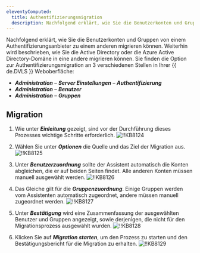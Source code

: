 ```yaml
---
eleventyComputed:
  title: Authentifizierungsmigration
  description: Nachfolgend erklärt, wie Sie die Benutzerkonten und Gruppen von einem Authentifizierungsanbieter zu einem anderen migrieren können.
---
```

Nachfolgend erklärt, wie Sie die Benutzerkonten und Gruppen von einem Authentifizierungsanbieter zu einem anderen migrieren können. Weiterhin wird beschrieben, wie Sie die Active Directory oder die Azure Active Directory-Domäne in eine andere migrieren können. Sie finden die Option zur Authentifizierungsmigration an 3 verschiedenen Stellen in Ihrer {{ de.DVLS }} Weboberfläche:
* ***Administration*** – ***Server Einstellungen*** – ***Authentifizierung***
* ***Administration*** – ***Benutzer***
* ***Administration*** – ***Gruppen***

## Migration
1. Wie unter ***Einleitung*** gezeigt, sind vor der Durchführung dieses Prozesses wichtige Schritte erforderlich.
![!!KB8124](https://cdnweb.devolutions.net/docs/de/kb/KB8124.png)

1. Wählen Sie unter ***Optionen*** die Quelle und das Ziel der Migration aus.
![!!KB8125](https://cdnweb.devolutions.net/docs/de/kb/KB8125.png)

1. Unter ***Benutzerzuordnung*** sollte der Assistent automatisch die Konten abgleichen, die er auf beiden Seiten findet. Alle anderen Konten müssen manuell ausgewählt werden.
![!!KB8126](https://cdnweb.devolutions.net/docs/de/kb/KB8126.png)

1. Das Gleiche gilt für die ***Gruppenzuordnung***. Einige Gruppen werden vom Assistenten automatisch zugeordnet, andere müssen manuell zugeordnet werden.
![!!KB8127](https://cdnweb.devolutions.net/docs/de/kb/KB8127.png)

1. Unter ***Bestätigung*** wird eine Zusammenfassung der ausgewählten Benutzer und Gruppen angezeigt, sowie derjenigen, die nicht für den Migrationsprozess ausgewählt wurden.
![!!KB8128](https://cdnweb.devolutions.net/docs/de/kb/KB8128.png)

1. Klicken Sie auf ***Migration starten***, um den Prozess zu starten und den Bestätigungsbericht für die Migration zu erhalten.
![!!KB8129](https://cdnweb.devolutions.net/docs/de/kb/KB8129.png)
